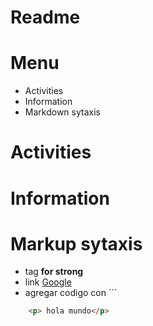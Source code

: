 # Readme

# Menu
- Activities
- Information
- Markdown sytaxis

# Activities
# Information
# Markup sytaxis
- tag **for strong**
- link [Google](https://google.com)
- agregar codigo con ``` 
```html
    <p> hola mundo</p>

```

